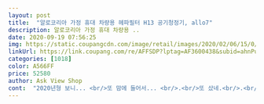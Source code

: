 ```yaml
---
layout: post 
title:  "알로코리아 가정 휴대 차량용 헤파필터 H13 공기청정기, allo7" 
description: 알로코리아 가정 휴대 차량용 ..
date: 2020-09-19 07:56:25 
img: https://static.coupangcdn.com/image/retail/images/2020/02/06/15/0/122175e0-369e-46b0-9467-eca28ec4f0ff.jpg 
linkUrl: https://link.coupang.com/re/AFFSDP?lptag=AF3600438&subid=ahnPublicAsk&pageKey=1252035059&itemId=2251629064&vendorItemId=70248998505&traceid=V0-113-1fc1c14500de789d 
categories: [1018] 
color: A566FF 
price: 52580 
author: Ask View Shop 
cont:  "2020년형 보니... <br/>또 맘에 들어서... <br/>.<br/>또 샀네.<br/>.<br/>ㅋ<br/>구형은 컴퓨터방에 놔두고... <br/>.<br/>.<br/>이넘을 차에 쓰윽 놔뒀습니다.<br/><br/>생각이 든다... <br/>.<br/>.<br/>19년도에도 하나 샀었는데... <br/>.<br/><br/>아기가 태어났는데 차 안 공기가 나쁜거같아서 구매했습니다<br/>지인 선물용으로 구매했는데 디자인도 깔끔하고 같이 차에서 사용해보았는데 효과도 좋은것 같아요!<br/>차안에서는 담배를 절대 안피는 나로썬... <br/>.<br/>.<br/>알로정도면 충분 하지 않을꺼<br/>처음에는 노란불이 나타나다가 초록불로 바뀌니까 기분이 좋네요<br/>클러스터 이오나이저 때문에 이런계통 청정기를 사게 되는데.<br/><br/>클러스터 이오나이저만 작동 잘되면 전 좋음... <br/>.<br/><br/>" 
---
```

